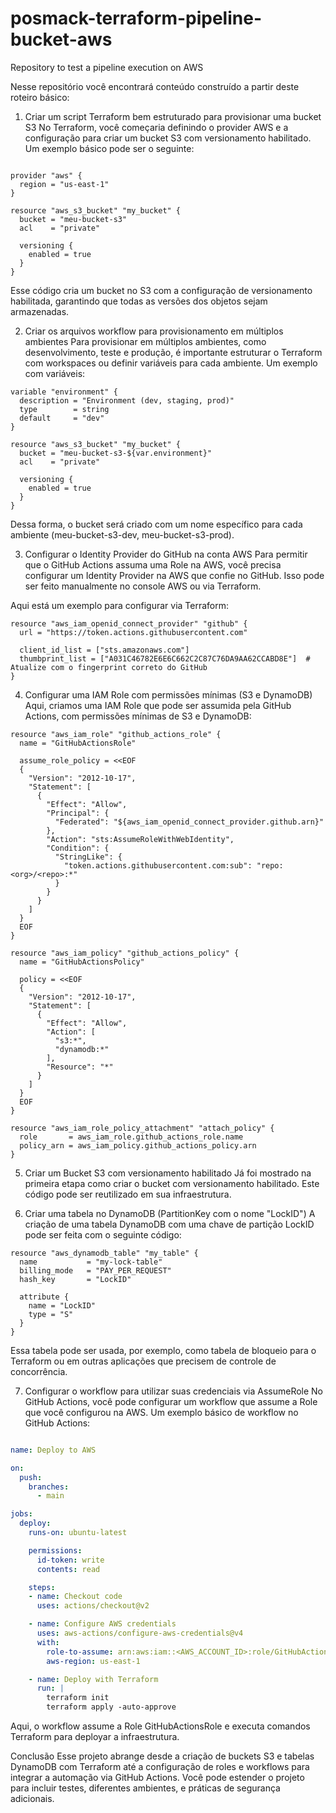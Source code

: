 # posmack-terraform-pipeline-bucket-aws
Repository to test a pipeline execution on AWS

Nesse repositório você encontrará conteúdo construído a partir deste roteiro básico:

1. Criar um script Terraform bem estruturado para provisionar uma bucket S3
No Terraform, você começaria definindo o provider AWS e a configuração para criar um bucket S3 com versionamento habilitado. Um exemplo básico pode ser o seguinte:

````hcl

provider "aws" {
  region = "us-east-1"
}

resource "aws_s3_bucket" "my_bucket" {
  bucket = "meu-bucket-s3"
  acl    = "private"

  versioning {
    enabled = true
  }
}

````
Esse código cria um bucket no S3 com a configuração de versionamento habilitada, garantindo que todas as versões dos objetos sejam armazenadas.

2. Criar os arquivos workflow para provisionamento em múltiplos ambientes
Para provisionar em múltiplos ambientes, como desenvolvimento, teste e produção, é importante estruturar o Terraform com workspaces ou definir variáveis para cada ambiente. Um exemplo com variáveis:

```hcl
variable "environment" {
  description = "Environment (dev, staging, prod)"
  type        = string
  default     = "dev"
}

resource "aws_s3_bucket" "my_bucket" {
  bucket = "meu-bucket-s3-${var.environment}"
  acl    = "private"

  versioning {
    enabled = true
  }
}
```
Dessa forma, o bucket será criado com um nome específico para cada ambiente (meu-bucket-s3-dev, meu-bucket-s3-prod).

3. Configurar o Identity Provider do GitHub na conta AWS
Para permitir que o GitHub Actions assuma uma Role na AWS, você precisa configurar um Identity Provider na AWS que confie no GitHub. Isso pode ser feito manualmente no console AWS ou via Terraform.

Aqui está um exemplo para configurar via Terraform:
```hcl
resource "aws_iam_openid_connect_provider" "github" {
  url = "https://token.actions.githubusercontent.com"
  
  client_id_list = ["sts.amazonaws.com"]
  thumbprint_list = ["A031C46782E6E6C662C2C87C76DA9AA62CCABD8E"]  # Atualize com o fingerprint correto do GitHub
}
```
4. Configurar uma IAM Role com permissões mínimas (S3 e DynamoDB)
Aqui, criamos uma IAM Role que pode ser assumida pela GitHub Actions, com permissões mínimas de S3 e DynamoDB:

```hcl
resource "aws_iam_role" "github_actions_role" {
  name = "GitHubActionsRole"
  
  assume_role_policy = <<EOF
  {
    "Version": "2012-10-17",
    "Statement": [
      {
        "Effect": "Allow",
        "Principal": {
          "Federated": "${aws_iam_openid_connect_provider.github.arn}"
        },
        "Action": "sts:AssumeRoleWithWebIdentity",
        "Condition": {
          "StringLike": {
            "token.actions.githubusercontent.com:sub": "repo:<org>/<repo>:*"
          }
        }
      }
    ]
  }
  EOF
}

resource "aws_iam_policy" "github_actions_policy" {
  name = "GitHubActionsPolicy"
  
  policy = <<EOF
  {
    "Version": "2012-10-17",
    "Statement": [
      {
        "Effect": "Allow",
        "Action": [
          "s3:*",
          "dynamodb:*"
        ],
        "Resource": "*"
      }
    ]
  }
  EOF
}

resource "aws_iam_role_policy_attachment" "attach_policy" {
  role       = aws_iam_role.github_actions_role.name
  policy_arn = aws_iam_policy.github_actions_policy.arn
}
```

5. Criar um Bucket S3 com versionamento habilitado
Já foi mostrado na primeira etapa como criar o bucket com versionamento habilitado. Este código pode ser reutilizado em sua infraestrutura.

6. Criar uma tabela no DynamoDB (PartitionKey com o nome "LockID")
A criação de uma tabela DynamoDB com uma chave de partição LockID pode ser feita com o seguinte código:

```hcl
resource "aws_dynamodb_table" "my_table" {
  name           = "my-lock-table"
  billing_mode   = "PAY_PER_REQUEST"
  hash_key       = "LockID"

  attribute {
    name = "LockID"
    type = "S"
  }
}
```
Essa tabela pode ser usada, por exemplo, como tabela de bloqueio para o Terraform ou em outras aplicações que precisem de controle de concorrência.

7. Configurar o workflow para utilizar suas credenciais via AssumeRole
No GitHub Actions, você pode configurar um workflow que assume a Role que você configurou na AWS. Um exemplo básico de workflow no GitHub Actions:

```yaml

name: Deploy to AWS

on:
  push:
    branches:
      - main

jobs:
  deploy:
    runs-on: ubuntu-latest

    permissions:
      id-token: write
      contents: read

    steps:
    - name: Checkout code
      uses: actions/checkout@v2

    - name: Configure AWS credentials
      uses: aws-actions/configure-aws-credentials@v4
      with:
        role-to-assume: arn:aws:iam::<AWS_ACCOUNT_ID>:role/GitHubActionsRole
        aws-region: us-east-1

    - name: Deploy with Terraform
      run: |
        terraform init
        terraform apply -auto-approve
```
Aqui, o workflow assume a Role GitHubActionsRole e executa comandos Terraform para deployar a infraestrutura.

Conclusão
Esse projeto abrange desde a criação de buckets S3 e tabelas DynamoDB com Terraform até a configuração de roles e workflows para integrar a automação via GitHub Actions. Você pode estender o projeto para incluir testes, diferentes ambientes, e práticas de segurança adicionais.
